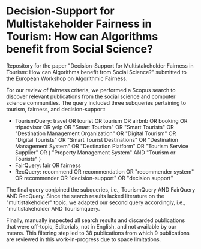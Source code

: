 # Decision-Support for Multistakeholder Fairness in Tourism: How can Algorithms benefit from Social Science?
Repository for the paper "Decision-Support for Multistakeholder Fairness in Tourism: How can Algorithms benefit from Social Science?" submitted to the European Workshop on Algorithmic Fairness.

For our review of fairness criteria, we performed a Scopus search to discover relevant publications from the social science and computer science communities. The query included three subqueries pertaining to tourism, fairness, and decision-support:
* TourismQuery:  travel OR tourist OR tourism OR airbnb OR booking OR tripadvisor OR yelp OR "Smart Tourism" OR "Smart Tourists" OR "Destination Management Organization" OR "Digital Tourism" OR "Digital Tourists" OR "Smart Tourist Destinations" OR "Destination Management System" OR "Destination Platform" OR "Tourism Service Supplier" OR ( "Property Management System" AND "Tourism or Tourists" )
* FairQuery: fair OR fairness
* RecQuery: recommend OR recommendation OR "recommender system" OR recommender OR "decision-support" OR "decision support"

The final query conjoined the subqueries, i.e., TourismQuery AND FairQuery AND RecQuery. Since the search results lacked literature on the "multistakeholder" topic, we adapted our second query accordingly, i.e., "multistakeholder AND Tourismquery. 

Finally, manually inspected all search results and discarded publications that were off-topic, Editorials, not in English, and not available by our means. This filtering step led to 38 publications from which 9 publications are reviewed in this work-in-progress due to space limitations. 
